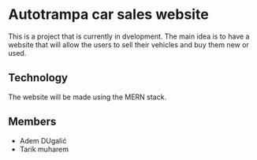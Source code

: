 # Autotrampa car sales website

This is a project that is currently in dvelopment. 
The main idea is to have a website that will allow the users to sell their vehicles and buy them new or used.

## Technology

The website will be made using the MERN stack.

## Members

- Adem DUgalić
- Tarik muharem
 
 

